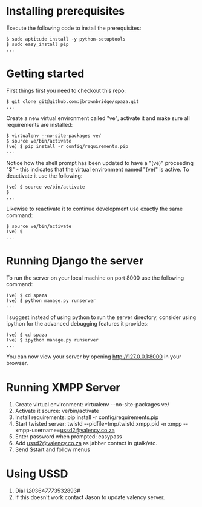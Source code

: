 Installing prerequisites
=======================

Execute the following code to install the prerequisites:

    $ sudo aptitude install -y python-setuptools
    $ sudo easy_install pip
    ...

Getting started
===============

First things first you need to checkout this repo:

    $ git clone git@github.com:jbrownbridge/spaza.git 
    ...

Create a new virtual environment called "ve", activate it and make sure all 
requirements are installed:

    $ virtualenv --no-site-packages ve/
    $ source ve/bin/activate
    (ve) $ pip install -r config/requirements.pip
    ...

Notice how the shell prompt has been updated to have a "(ve)" proceeding "$" - 
this indicates that the virtual environment named "(ve)" is active. To deactivate
it use the following:

    (ve) $ source ve/bin/activate
    $
    ...

Likewise to reactivate it to continue development use exactly the same command:

    $ source ve/bin/activate
    (ve) $
    ...

Running Django the server
=========================

To run the server on your local machine on port 8000 use the following command:

    (ve) $ cd spaza
    (ve) $ python manage.py runserver
    ...

I suggest instead of using python to run the server directory, consider using
ipython for the advanced debugging features it provides:

    (ve) $ cd spaza
    (ve) $ ipython manage.py runserver
    ...

You can now view your server by opening http://127.0.0.1:8000 in your browser.

Running XMPP Server
=========================
1. Create virtual environment: virtualenv --no-site-packages ve/
2. Activate it source: ve/bin/activate
3. Install requirements: pip install -r config/requirements.pip
4. Start twisted server: twistd --pidfile=tmp/twistd.xmpp.pid -n xmpp --xmpp-username=ussd2@valency.co.za
5. Enter password when prompted: easypass
6. Add ussd2@valency.co.za as jabber contact in gtalk/etc.
7. Send $start and follow menus

Using USSD
==================
1. Dial *120*364*777*3532893#
2. If this doesn't work contact Jason to update valency server.
